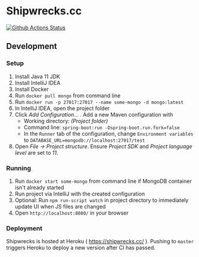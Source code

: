 Shipwrecks.cc
=============
[![Github Actions Status](https://github.com/lauriharpf/shipwrecks/workflows/Java%20CI/badge.svg)](https://github.com/lauriharpf/shipwrecks/actions?query=workflow%3A%22Java+CI%22)

## Development

### Setup

1. Install Java 11 JDK
1. Install IntelliJ IDEA
1. Install Docker
1. Run `docker pull mongo` from command line
1. Run `docker run -p 27017:27017 --name some-mongo -d mongo:latest`
1. In IntelliJ IDEA, open the project folder 
1. Click _Add Configuration..._ . Add a new Maven configuration with
    * Working directory: _(Project folder)_
    * Command line: `spring-boot:run -Dspring-boot.run.fork=false`
    * In the `Runner` tab of the configuration, change `Environment variables` to `DATABASE_URL=mongodb://localhost:27017/test` 
1. Open _File -> Project structure_. Ensure _Project SDK_ and _Project language level_ are set to _11_.

### Running
1. Run `docker start some-mongo` from command line if MongoDB container isn't already started
1. Run project via IntelliJ with the created configuration
1. Optional: Run `npm run-script watch` in project directory to immediately update UI when JS files are changed
1. Open `http://localhost:8080/` in your browser



### Deployment
Shipwrecks is hosted at Heroku ( https://shipwrecks.cc/ ). Pushing to `master` triggers Heroku to deploy a new version after CI has passed.